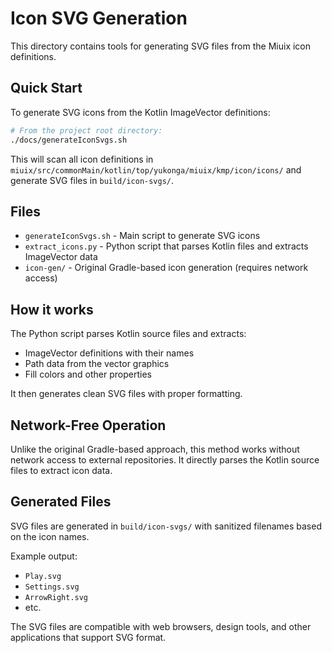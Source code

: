# Icon SVG Generation

This directory contains tools for generating SVG files from the Miuix icon definitions.

## Quick Start

To generate SVG icons from the Kotlin ImageVector definitions:

```bash
# From the project root directory:
./docs/generateIconSvgs.sh
```

This will scan all icon definitions in `miuix/src/commonMain/kotlin/top/yukonga/miuix/kmp/icon/icons/` and generate SVG files in `build/icon-svgs/`.

## Files

- `generateIconSvgs.sh` - Main script to generate SVG icons
- `extract_icons.py` - Python script that parses Kotlin files and extracts ImageVector data
- `icon-gen/` - Original Gradle-based icon generation (requires network access)

## How it works

The Python script parses Kotlin source files and extracts:
- ImageVector definitions with their names
- Path data from the vector graphics
- Fill colors and other properties

It then generates clean SVG files with proper formatting.

## Network-Free Operation

Unlike the original Gradle-based approach, this method works without network access to external repositories. It directly parses the Kotlin source files to extract icon data.

## Generated Files

SVG files are generated in `build/icon-svgs/` with sanitized filenames based on the icon names.

Example output:
- `Play.svg`
- `Settings.svg` 
- `ArrowRight.svg`
- etc.

The SVG files are compatible with web browsers, design tools, and other applications that support SVG format.